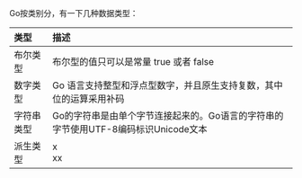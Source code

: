 Go按类别分，有一下几种数据类型：

| 类型 | 描述 |
| :--- | :--- |
| 布尔类型 | 布尔型的值只可以是常量 true 或者 false |
| 数字类型 | Go 语言支持整型和浮点型数字，并且原生支持复数，其中位的运算采用补码 |
| 字符串类型 | Go的字符串是由单个字节连接起来的。Go语言的字符串的字节使用UTF-8编码标识Unicode文本 |
| 派生类型 | x<br>xx |



